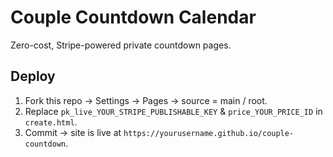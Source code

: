 # Couple Countdown Calendar  
Zero-cost, Stripe-powered private countdown pages.

## Deploy
1. Fork this repo → Settings → Pages → source = main / root.  
2. Replace `pk_live_YOUR_STRIPE_PUBLISHABLE_KEY` & `price_YOUR_PRICE_ID` in `create.html`.  
3. Commit → site is live at `https://yourusername.github.io/couple-countdown`.
